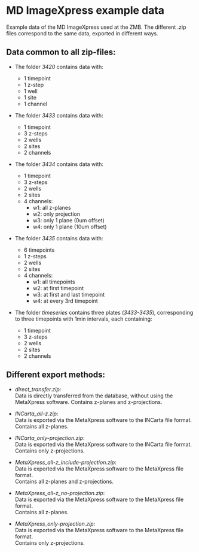 # MD ImageXpress example data

Example data of the MD ImageXpress used at the ZMB.
The different .zip files correspond to the same data, exported in different ways.

## Data common to all zip-files:
- The folder *3420* contains data with:
  - 1 timepoint
  - 1 z-step
  - 1 well
  - 1 site
  - 1 channel
  
- The folder *3433* contains data with:
  - 1 timepoint
  - 3 z-steps
  - 2 wells
  - 2 sites
  - 2 channels

- The folder *3434* contains data with:
  - 1 timepoint
  - 3 z-steps
  - 2 wells
  - 2 sites
  - 4 channels:
    - w1: all z-planes
    - w2: only projection
    - w3: only 1 plane (0um offset)
    - w4: only 1 plane (10um offset)

- The folder *3435* contains data with:
  - 6 timepoints
  - 1 z-steps
  - 2 wells
  - 2 sites
  - 4 channels:
    - w1: all timepoints
    - w2: at first timepoint
    - w3: at first and last timepoint
    - w4: at every 3rd timepoint

- The folder *timeseries* contains three plates (*3433-3435*), corresponding to three timepoints with 1min intervals, each containing:
  - 1 timepoint
  - 3 z-steps
  - 2 wells
  - 2 sites
  - 2 channels

## Different export methods:

- *direct_transfer.zip*:  
  Data is directly transferred from the database, without using the MetaXpress software.
  Contains z-planes and z-projections.

- *INCarta_all-z.zip*:  
  Data is exported via the MetaXpress software to the INCarta file format.  
  Contains all z-planes.

- *INCarta_only-projection.zip*:  
  Data is exported via the MetaXpress software to the INCarta file format.  
  Contains only z-projections.

- *MetaXpress_all-z_include-projection.zip*:  
  Data is exported via the MetaXpress software to the MetaXpress file format.  
  Contains all z-planes and z-projections.

- *MetaXpress_all-z_no-projection.zip*:  
  Data is exported via the MetaXpress software to the MetaXpress file format.  
  Contains all z-planes.

- *MetaXpress_only-projection.zip*:  
  Data is exported via the MetaXpress software to the MetaXpress file format.  
  Contains only z-projections.

